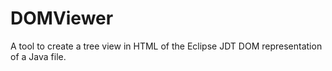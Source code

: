 # DOMViewer
A tool to create a tree view in HTML of the Eclipse JDT DOM representation of a Java file.
